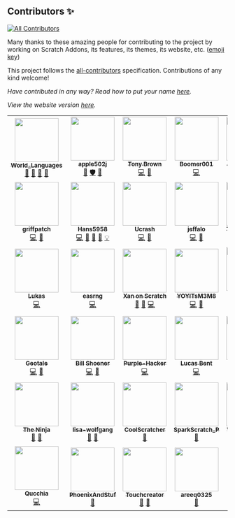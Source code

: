 ## Contributors ✨
<!-- ALL-CONTRIBUTORS-BADGE:START - Do not remove or modify this section -->
[![All Contributors](https://img.shields.io/badge/all_contributors-39-orange.svg?style=flat-square)](#contributors-)
<!-- ALL-CONTRIBUTORS-BADGE:END -->

Many thanks to these amazing people for contributing to the project by working on Scratch Addons, its features, its themes, its website, etc. ([emoji key](https://allcontributors.org/docs/en/emoji-key))

This project follows the [all-contributors](https://github.com/all-contributors/all-contributors) specification. Contributions of any kind welcome!

*Have contributed in any way? Read how to put your name [here](https://github.com/ScratchAddons/contributors/issue/12).*

*View the website version [here](https://scratchaddons.com/contributors).*

<!-- ALL-CONTRIBUTORS-LIST:START - Do not remove or modify this section -->
<!-- prettier-ignore-start -->
<!-- markdownlint-disable -->
<table>
  <tr>
    <td align="center"><a href="https://github.com/WorldLanguages"><img src="https://avatars1.githubusercontent.com/u/17484114?v=4" width="100px;" alt=""/><br /><sub><b>World_Languages</b></sub></a><br /><a href="#projectManagement-WorldLanguages" title="Project Management">📆</a> <a href="#maintenance-WorldLanguages" title="Maintenance">🚧</a> <a href="#ideas-WorldLanguages" title="Ideas, Planning, & Feedback">🤔</a> <a href="#business-WorldLanguages" title="Business development">💼</a></td>
    <td align="center"><a href="https://github.com/apple502j"><img src="https://avatars1.githubusercontent.com/u/33279053?v=4" width="100px;" alt=""/><br /><sub><b>apple502j</b></sub></a><br /><a href="#maintenance-apple502j" title="Maintenance">🚧</a> <a href="#security-apple502j" title="Security">🛡️</a> <a href="https://github.com/ScratchAddons/contributors/issues?q=author%3Aapple502j" title="Bug reports">🐛</a></td>
    <td align="center"><a href="https://scratch.mit.edu/users/TonyBrown148/"><img src="https://avatars1.githubusercontent.com/u/28220642?v=4" width="100px;" alt=""/><br /><sub><b>Tony Brown</b></sub></a><br /><a href="https://github.com/ScratchAddons/contributors/commits?author=tb148" title="Code">💻</a> <a href="#tool-tb148" title="Tools">🔧</a></td>
    <td align="center"><a href="https://scratch.mit.edu/users/Boomer001/"><img src="https://avatars0.githubusercontent.com/u/60622217?v=4" width="100px;" alt=""/><br /><sub><b>Boomer001</b></sub></a><br /><a href="https://github.com/ScratchAddons/contributors/commits?author=BoomerScratch" title="Code">💻</a></td>
    <td align="center"><a href="https://github.com/Explosion-Scratch"><img src="https://avatars0.githubusercontent.com/u/61319150?v=4" width="100px;" alt=""/><br /><sub><b>--Explosion--</b></sub></a><br /><a href="https://github.com/ScratchAddons/contributors/commits?author=Explosion-Scratch" title="Code">💻</a> <a href="https://github.com/ScratchAddons/contributors/commits?author=Explosion-Scratch" title="Documentation">📖</a> <a href="#ideas-Explosion-Scratch" title="Ideas, Planning, & Feedback">🤔</a> <a href="https://github.com/ScratchAddons/contributors/issues?q=author%3AExplosion-Scratch" title="Bug reports">🐛</a></td>
    <td align="center"><a href="https://github.com/GrahamSH-LLK"><img src="https://avatars0.githubusercontent.com/u/64214252?v=4" width="100px;" alt=""/><br /><sub><b>GrahamSH</b></sub></a><br /><a href="https://github.com/ScratchAddons/contributors/commits?author=GrahamSH-LLK" title="Code">💻</a> <a href="#ideas-GrahamSH-LLK" title="Ideas, Planning, & Feedback">🤔</a> <a href="https://github.com/ScratchAddons/contributors/commits?author=GrahamSH-LLK" title="Documentation">📖</a> <a href="#design-GrahamSH-LLK" title="Design">🎨</a></td>
    <td align="center"><a href="https://scratch.mit.edu/users/Maximouse"><img src="https://avatars1.githubusercontent.com/u/51849865?v=4" width="100px;" alt=""/><br /><sub><b>MaxiMouse</b></sub></a><br /><a href="https://github.com/ScratchAddons/contributors/commits?author=mxmou" title="Code">💻</a> <a href="#example-mxmou" title="Examples">💡</a></td>
  </tr>
  <tr>
    <td align="center"><a href="https://github.com/griffpatch"><img src="https://avatars2.githubusercontent.com/u/6737342?v=4" width="100px;" alt=""/><br /><sub><b>griffpatch</b></sub></a><br /><a href="https://github.com/ScratchAddons/contributors/commits?author=griffpatch" title="Code">💻</a> <a href="#business-griffpatch" title="Business development">💼</a></td>
    <td align="center"><a href="https://github.com/Hans5958"><img src="https://avatars1.githubusercontent.com/u/11584103?v=4" width="100px;" alt=""/><br /><sub><b>Hans5958</b></sub></a><br /><a href="https://github.com/ScratchAddons/contributors/commits?author=Hans5958" title="Code">💻</a> <a href="https://github.com/ScratchAddons/contributors/commits?author=Hans5958" title="Documentation">📖</a> <a href="#ideas-Hans5958" title="Ideas, Planning, & Feedback">🤔</a> <a href="#tool-Hans5958" title="Tools">🔧</a> <a href="#example-Hans5958" title="Examples">💡</a></td>
    <td align="center"><a href="https://github.com/GDUcrash"><img src="https://avatars2.githubusercontent.com/u/35695734?v=4" width="100px;" alt=""/><br /><sub><b>Ucrash</b></sub></a><br /><a href="https://github.com/ScratchAddons/contributors/commits?author=GDUcrash" title="Code">💻</a> <a href="#design-GDUcrash" title="Design">🎨</a></td>
    <td align="center"><a href="https://github.com/jeffalo"><img src="https://avatars0.githubusercontent.com/u/40470736?v=4" width="100px;" alt=""/><br /><sub><b>jeffalo</b></sub></a><br /><a href="https://github.com/ScratchAddons/contributors/commits?author=jeffalo" title="Code">💻</a> <a href="#ideas-jeffalo" title="Ideas, Planning, & Feedback">🤔</a></td>
    <td align="center"><a href="https://github.com/GarboMuffin"><img src="https://avatars1.githubusercontent.com/u/33787854?v=4" width="100px;" alt=""/><br /><sub><b>Thomas Weber</b></sub></a><br /><a href="https://github.com/ScratchAddons/contributors/commits?author=GarboMuffin" title="Code">💻</a></td>
    <td align="center"><a href="https://git.ed1.club/"><img src="https://avatars3.githubusercontent.com/u/9948030?v=4" width="100px;" alt=""/><br /><sub><b>(quasar) nebula</b></sub></a><br /><a href="https://github.com/ScratchAddons/contributors/commits?author=towerofnix" title="Code">💻</a></td>
    <td align="center"><a href="https://github.com/NoobTracker"><img src="https://avatars0.githubusercontent.com/u/63962365?v=4" width="100px;" alt=""/><br /><sub><b>NoobTracker</b></sub></a><br /><a href="https://github.com/ScratchAddons/contributors/commits?author=NoobTracker" title="Code">💻</a> <a href="#ideas-NoobTracker" title="Ideas, Planning, & Feedback">🤔</a></td>
  </tr>
  <tr>
    <td align="center"><a href="https://holliger.me/"><img src="https://avatars0.githubusercontent.com/u/14064434?v=4" width="100px;" alt=""/><br /><sub><b>Lukas</b></sub></a><br /><a href="https://github.com/ScratchAddons/contributors/commits?author=lholliger" title="Code">💻</a></td>
    <td align="center"><a href="https://easrng-blag.glitch.me/"><img src="https://avatars0.githubusercontent.com/u/23086727?v=4" width="100px;" alt=""/><br /><sub><b>easrng</b></sub></a><br /><a href="https://github.com/ScratchAddons/contributors/commits?author=easrng" title="Code">💻</a></td>
    <td align="center"><a href="https://github.com/Ani-Xan"><img src="https://avatars1.githubusercontent.com/u/57809064?v=4" width="100px;" alt=""/><br /><sub><b>Xan on Scratch</b></sub></a><br /><a href="https://github.com/ScratchAddons/contributors/issues?q=author%3AAni-Xan" title="Bug reports">🐛</a> <a href="#ideas-Ani-Xan" title="Ideas, Planning, & Feedback">🤔</a> <a href="https://github.com/ScratchAddons/contributors/commits?author=Ani-Xan" title="Code">💻</a></td>
    <td align="center"><a href="https://yoyitsm3m8.github.io/"><img src="https://avatars0.githubusercontent.com/u/49005044?v=4" width="100px;" alt=""/><br /><sub><b>YOYITsM3M8</b></sub></a><br /><a href="https://github.com/ScratchAddons/contributors/commits?author=YOYITsM3M8" title="Code">💻</a> <a href="#ideas-YOYITsM3M8" title="Ideas, Planning, & Feedback">🤔</a></td>
    <td align="center"><a href="https://github.com/Platinum-Phoenix"><img src="https://avatars3.githubusercontent.com/u/54418727?v=4" width="100px;" alt=""/><br /><sub><b>Platinum Phoenix</b></sub></a><br /><a href="#ideas-Platinum-Phoenix" title="Ideas, Planning, & Feedback">🤔</a></td>
    <td align="center"><a href="https://github.com/scratchusernamemrtbts"><img src="https://avatars0.githubusercontent.com/u/66320961?v=4" width="100px;" alt=""/><br /><sub><b>meepooh</b></sub></a><br /><a href="#ideas-scratchusernamemrtbts" title="Ideas, Planning, & Feedback">🤔</a> <a href="https://github.com/ScratchAddons/contributors/issues?q=author%3Ascratchusernamemrtbts" title="Bug reports">🐛</a></td>
    <td align="center"><a href="https://github.com/DroneBetter"><img src="https://avatars3.githubusercontent.com/u/58664547?v=4" width="100px;" alt=""/><br /><sub><b>DroneBetter</b></sub></a><br /><a href="#ideas-DroneBetter" title="Ideas, Planning, & Feedback">🤔</a></td>
  </tr>
  <tr>
    <td align="center"><a href="https://github.com/Geotale"><img src="https://avatars2.githubusercontent.com/u/72356786?v=4" width="100px;" alt=""/><br /><sub><b>Geotale</b></sub></a><br /><a href="https://github.com/ScratchAddons/contributors/commits?author=Geotale" title="Code">💻</a> <a href="#ideas-Geotale" title="Ideas, Planning, & Feedback">🤔</a></td>
    <td align="center"><a href="https://twitter.com/zenithrogue"><img src="https://avatars0.githubusercontent.com/u/11393734?v=4" width="100px;" alt=""/><br /><sub><b>Bill Shoener</b></sub></a><br /><a href="https://github.com/ScratchAddons/contributors/commits?author=ZenithRogue" title="Code">💻</a> <a href="#ideas-ZenithRogue" title="Ideas, Planning, & Feedback">🤔</a></td>
    <td align="center"><a href="https://github.com/Purple-Hacker"><img src="https://avatars2.githubusercontent.com/u/63299718?v=4" width="100px;" alt=""/><br /><sub><b>Purple-Hacker</b></sub></a><br /><a href="https://github.com/ScratchAddons/contributors/commits?author=Purple-Hacker" title="Code">💻</a></td>
    <td align="center"><a href="https://github.com/lucasBent"><img src="https://avatars2.githubusercontent.com/u/49736712?v=4" width="100px;" alt=""/><br /><sub><b>Lucas Bent</b></sub></a><br /><a href="https://github.com/ScratchAddons/contributors/commits?author=lucasBent" title="Code">💻</a></td>
    <td align="center"><a href="https://github.com/TheColaber"><img src="https://avatars3.githubusercontent.com/u/72760579?v=4" width="100px;" alt=""/><br /><sub><b>TheColaber</b></sub></a><br /><a href="https://github.com/ScratchAddons/contributors/commits?author=TheColaber" title="Code">💻</a> <a href="#example-TheColaber" title="Examples">💡</a></td>
    <td align="center"><a href="https://github.com/pufferfish101007"><img src="https://avatars1.githubusercontent.com/u/50246616?v=4" width="100px;" alt=""/><br /><sub><b>Pufferfish101007</b></sub></a><br /><a href="#ideas-pufferfish101007" title="Ideas, Planning, & Feedback">🤔</a> <a href="https://github.com/ScratchAddons/contributors/commits?author=pufferfish101007" title="Code">💻</a> <a href="https://github.com/ScratchAddons/contributors/issues?q=author%3Apufferfish101007" title="Bug reports">🐛</a></td>
    <td align="center"><a href="https://github.com/MasimbaTheHuman"><img src="https://avatars3.githubusercontent.com/u/64666021?v=4" width="100px;" alt=""/><br /><sub><b>MasimbaTheHuman</b></sub></a><br /><a href="#ideas-MasimbaTheHuman" title="Ideas, Planning, & Feedback">🤔</a> <a href="https://github.com/ScratchAddons/contributors/issues?q=author%3AMasimbaTheHuman" title="Bug reports">🐛</a></td>
  </tr>
  <tr>
    <td align="center"><a href="http://thebugsquash.wixsite.com/samuraininja"><img src="https://avatars0.githubusercontent.com/u/69609060?v=4" width="100px;" alt=""/><br /><sub><b>The Ninja</b></sub></a><br /><a href="#ideas-samuraininja360" title="Ideas, Planning, & Feedback">🤔</a> <a href="https://github.com/ScratchAddons/contributors/issues?q=author%3Asamuraininja360" title="Bug reports">🐛</a></td>
    <td align="center"><a href="http://scratch.mit.edu/users/lisa_wolfgang"><img src="https://avatars2.githubusercontent.com/u/43426138?v=4" width="100px;" alt=""/><br /><sub><b>lisa-wolfgang</b></sub></a><br /><a href="#ideas-lisa-wolfgang" title="Ideas, Planning, & Feedback">🤔</a> <a href="https://github.com/ScratchAddons/contributors/issues?q=author%3Alisa-wolfgang" title="Bug reports">🐛</a></td>
    <td align="center"><a href="http://kidcreatorsteam.com"><img src="https://avatars1.githubusercontent.com/u/65724251?v=4" width="100px;" alt=""/><br /><sub><b>CoolScratcher</b></sub></a><br /><a href="https://github.com/ScratchAddons/contributors/issues?q=author%3ACool-Scratcher" title="Bug reports">🐛</a></td>
    <td align="center"><a href="https://scratch.mit.edu/users/SparkScratch_P/"><img src="https://avatars2.githubusercontent.com/u/73777108?v=4" width="100px;" alt=""/><br /><sub><b>SparkScratch_P</b></sub></a><br /><a href="#ideas-SparkScratch-P" title="Ideas, Planning, & Feedback">🤔</a></td>
    <td align="center"><a href="http://wgyt.tk"><img src="https://avatars3.githubusercontent.com/u/68466727?v=4" width="100px;" alt=""/><br /><sub><b>William (Wgyt)</b></sub></a><br /><a href="https://github.com/ScratchAddons/contributors/commits?author=wgyt735yt" title="Documentation">📖</a> <a href="https://github.com/ScratchAddons/contributors/issues?q=author%3Awgyt735yt" title="Bug reports">🐛</a></td>
    <td align="center"><a href="https://github.com/Mast3rGenius"><img src="https://avatars2.githubusercontent.com/u/50230324?v=4" width="100px;" alt=""/><br /><sub><b>Mast3rGenius</b></sub></a><br /><a href="https://github.com/ScratchAddons/contributors/commits?author=Mast3rGenius" title="Code">💻</a></td>
    <td align="center"><a href="http://daniel4scratch.wordpress.com"><img src="https://avatars3.githubusercontent.com/u/65277548?v=4" width="100px;" alt=""/><br /><sub><b>Daniel</b></sub></a><br /><a href="https://github.com/ScratchAddons/contributors/commits?author=Daniel4-Scratch" title="Code">💻</a></td>
  </tr>
  <tr>
    <td align="center"><a href="https://scratch.mit.edu/users/qucchia/"><img src="https://avatars3.githubusercontent.com/u/45072410?v=4" width="100px;" alt=""/><br /><sub><b>Qucchia</b></sub></a><br /><a href="https://github.com/ScratchAddons/contributors/commits?author=qucchia" title="Code">💻</a></td>
    <td align="center"><a href="https://github.com/PhoenixAndStuf"><img src="https://avatars3.githubusercontent.com/u/75099144?v=4" width="100px;" alt=""/><br /><sub><b>PhoenixAndStuf</b></sub></a><br /><a href="#ideas-PhoenixAndStuf" title="Ideas, Planning, & Feedback">🤔</a></td>
    <td align="center"><a href="https://github.com/Touchcreator"><img src="https://avatars2.githubusercontent.com/u/64277067?v=4" width="100px;" alt=""/><br /><sub><b>Touchcreator</b></sub></a><br /><a href="https://github.com/ScratchAddons/contributors/issues?q=author%3ATouchcreator" title="Bug reports">🐛</a> <a href="#ideas-Touchcreator" title="Ideas, Planning, & Feedback">🤔</a></td>
    <td align="center"><a href="https://github.com/areeq0325"><img src="https://avatars0.githubusercontent.com/u/69761212?v=4" width="100px;" alt=""/><br /><sub><b>areeq0325</b></sub></a><br /><a href="https://github.com/ScratchAddons/contributors/issues?q=author%3Aareeq0325" title="Bug reports">🐛</a></td>
  </tr>
</table>

<!-- markdownlint-enable -->
<!-- prettier-ignore-end -->
<!-- ALL-CONTRIBUTORS-LIST:END -->
